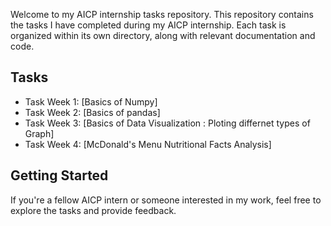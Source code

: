 Welcome to my AICP internship tasks repository. This repository contains the tasks I have completed during my AICP internship. Each task is organized within its own directory, along with relevant documentation and code.

## Tasks

- Task Week 1: [Basics of Numpy]
- Task Week 2: [Basics of pandas]
- Task Week 3: [Basics of Data Visualization : Ploting differnet types of Graph]
- Task Week 4: [McDonald's Menu Nutritional Facts Analysis]






## Getting Started

If you're a fellow AICP intern or someone interested in my work, feel free to explore the tasks and provide feedback.


